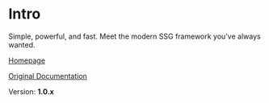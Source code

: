 # Intro

Simple, powerful, and fast. Meet the modern SSG framework you've always wanted.

[Homepage](https://vitepress.dev/)

[Original Documentation](https://vitepress.dev/guide/what-is-vitepress)

Version: **1.0.x**
